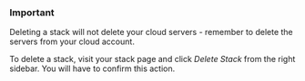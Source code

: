 <!-- post: -->


### Important

Deleting a stack will not delete your cloud servers - remember to delete the servers from your cloud account.




To delete a stack, visit your stack page and click _Delete Stack_ from the right sidebar. You will have to confirm this action.
